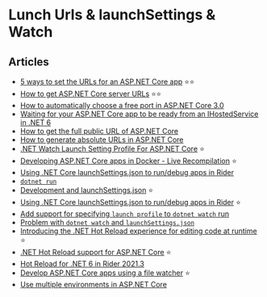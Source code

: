# Lunch Urls & launchSettings & Watch

## Articles
- [5 ways to set the URLs for an ASP.NET Core app](https://andrewlock.net/5-ways-to-set-the-urls-for-an-aspnetcore-app/) ⭐⭐
- [How to get ASP.NET Core server URLs](https://swimburger.net/blog/dotnet/how-to-get-aspdotnet-core-server-urls) ⭐⭐
- [How to automatically choose a free port in ASP.NET Core 3.0](https://andrewlock.net/how-to-automatically-choose-a-free-port-in-asp-net-core/)
- [Waiting for your ASP.NET Core app to be ready from an IHostedService in .NET 6](https://andrewlock.net/finding-the-urls-of-an-aspnetcore-app-from-a-hosted-service-in-dotnet-6/)
- [How to get the full public URL of ASP.NET Core](https://swimburger.net/blog/dotnet/how-to-get-the-full-public-url-of-aspdotnet-core)
- [How to generate absolute URLs in ASP.NET Core](https://swimburger.net/blog/dotnet/how-to-generate-absolute-urls-in-aspdotnet-core)
- [.NET Watch Launch Setting Profile For ASP.NET Core](https://khalidabuhakmeh.com/dotnet-watch-launchsetting-for-aspnet-core) ⭐
- [Developing ASP.NET Core apps in Docker - Live Recompilation](https://tymisko.hashnode.dev/developing-aspnet-core-apps-in-docker-live-recompilation) ⭐
- [Using .NET Core launchSettings.json to run/debug apps in Rider](https://blog.jetbrains.com/dotnet/2018/11/08/using-net-core-launchsettings-json-rundebug-apps-rider/)
- [`dotnet run`](https://learn.microsoft.com/en-us/dotnet/core/tools/dotnet-run#workload-manifest-downloads)
- [Development and launchSettings.json](https://learn.microsoft.com/en-us/aspnet/core/fundamentals/environments?development-and-launchsettingsjson) ⭐
- [Using .NET Core launchSettings.json to run/debug apps in Rider](https://blog.jetbrains.com/dotnet/2018/11/08/using-net-core-launchsettings-json-rundebug-apps-rider/) ⭐
- [Add support for specifying `launch profile` to `dotnet watch` run](https://github.com/dotnet/sdk/pull/25832)
- [Problem with `dotnet watch` and `launchSettings.json`](https://github.com/dotnet/aspnetcore/issues/46596)
- [Introducing the .NET Hot Reload experience for editing code at runtime](https://devblogs.microsoft.com/dotnet/introducing-net-hot-reload/) ⭐
- [.NET Hot Reload support for ASP.NET Core](https://learn.microsoft.com/en-us/aspnet/core/test/hot-reload) ⭐
- [Hot Reload for .NET 6 in Rider 2021.3](https://blog.jetbrains.com/dotnet/2021/10/25/hot-reload-for-net-6-in-rider-2021-3/)
- [Develop ASP.NET Core apps using a file watcher](https://learn.microsoft.com/en-us/aspnet/core/tutorials/dotnet-watch) ⭐
- [Use multiple environments in ASP.NET Core](https://learn.microsoft.com/en-us/aspnet/core/fundamentals/environments?view=aspnetcore-7.0)